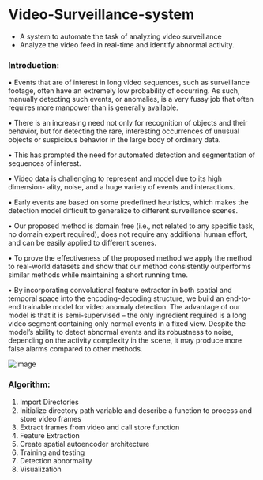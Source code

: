# Video-Surveillance-system
* A system to automate the task of analyzing video surveillance 
* Analyze the video feed in real-time and identify abnormal activity. 
### Introduction:
•	Events that are of interest in long video sequences, such as surveillance footage, often have an extremely low probability of occurring. As such, 
  manually detecting such events, or anomalies, is a very fussy job that often requires more manpower than is generally available.
  
•	There is an increasing need not only for recognition of objects and their behavior, but for detecting the rare, interesting occurrences of unusual 
  objects or suspicious behavior in the large body of ordinary data.
  
•	This has prompted the need for automated detection and segmentation of sequences of interest.

•	Video data is challenging to represent and model due to its high dimension- ality, noise, and a huge variety of events and interactions.

•	Early events are based on some predefined heuristics, which makes the detection model difficult to generalize to different surveillance scenes.

•	Our proposed method is domain free (i.e., not related to any specific task, no domain expert required), does not require any additional human effort, 
  and can be easily applied to different scenes.
  
•	To prove the effectiveness of the proposed method we apply the method to real-world datasets and show that our method consistently outperforms similar 
  methods while maintaining a short running time.
  
•	By incorporating convolutional feature extractor in both spatial and temporal space into the encoding-decoding structure, we build an end-to-end 
  trainable model for video anomaly detection. The advantage of our model is that it is semi-supervised – the only ingredient required is a long video 
  segment containing only normal events in a fixed view. Despite the model’s ability to detect abnormal events and its robustness to noise, depending on 
  the activity complexity in the scene, it may produce more false alarms compared to other methods.
  
<c>![image](https://user-images.githubusercontent.com/70462853/125668521-51f27703-153f-426a-94dc-f21ed8554c5c.png)</c>

### Algorithm:
1.	Import Directories
2.	Initialize directory path variable and describe a function to process and store video frames
3.	Extract frames from video and call store function
4.	Feature Extraction
5.	Create spatial autoencoder architecture
6.	Training and testing
7.	Detection abnormality
8.	Visualization


